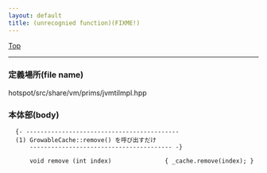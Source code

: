 ```yaml
---
layout: default
title: (unrecognied function)(FIXME!)
---
```

[Top](../index.html)

--- 
### 定義場所(file name)
hotspot/src/share/vm/prims/jvmtiImpl.hpp


### 本体部(body)
```
  {- -------------------------------------------
  (1) GrowableCache::remove() を呼び出すだけ
      ---------------------------------------- -}

	  void remove (int index)               { _cache.remove(index); }
	
```


